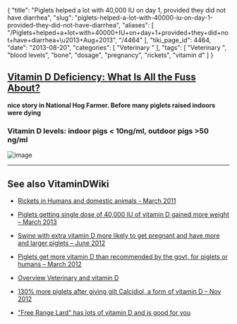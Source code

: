 {
    "title": "Piglets helped a lot with 40,000 IU on day 1, provided they did not have diarrhea",
    "slug": "piglets-helped-a-lot-with-40000-iu-on-day-1-provided-they-did-not-have-diarrhea",
    "aliases": [
        "/Piglets+helped+a+lot+with+40000+IU+on+day+1+provided+they+did+not+have+diarrhea+\u2013+Aug+2013",
        "/4464"
    ],
    "tiki_page_id": 4464,
    "date": "2013-08-20",
    "categories": [
        "Veterinary "
    ],
    "tags": [
        "Veterinary ",
        "blood levels",
        "bone",
        "dosage",
        "pregnancy",
        "rickets",
        "vitamin d"
    ]
}


## [Vitamin D Deficiency: What Is All the Fuss About?](http://nationalhogfarmer.com/nutrition/vitamin-d-deficiency-what-all-fuss-about%20)

 **nice story in National Hog Farmer.  Before many piglets raised indoors were dying** 

### Vitamin D levels: indoor pigs < 10ng/ml, outdoor pigs >50 ng/ml

<img src="https://d378j1rmrlek7x.cloudfront.net/attachments/jpeg/pig-farm.jpg" alt="image">

---

## See also VitaminDWiki

* [Rickets in Humans and domestic animals - March 2011](/posts/rickets-in-humans-and-domestic-animals)

* [Piglets getting single dose of 40,000 IU of vitamin D gained more weight – March 2013](/posts/piglets-getting-single-dose-of-40000-iu-of-vitamin-d-gained-more-weight)

* [Swine with extra vitamin D more likely to get pregnant and have more and larger piglets – June 2012](/posts/swine-with-extra-vitamin-d-more-likely-to-get-pregnant-and-have-more-and-larger-piglets)

* [Piglets get more vitamin D than recommended by the govt, for piglets or humans – March 2012](/posts/piglets-get-more-vitamin-d-than-recommended-by-the-govt-for-piglets-or-humans)

* [Overview Veterinary and vitamin D](/posts/overview-veterinary-and-vitamin-d)

* [130% more piglets after giving gilt Calcidiol, a form of vitamin D – Nov 2012](/posts/130-percent-more-piglets-after-giving-gilt-calcidiol-a-form-of-vitamin-d)

* ["Free Range Lard" has lots of vitamin D and is good for you](/posts/free-range-lard-has-lots-of-vitamin-d-and-is-good-for-you)